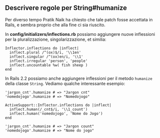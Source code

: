 ## Descrivere regole per String#humanize

Per diverso tempo Pratik Naik ha chiesto che tale patch fosse accettata in Rails, e sembra proprio che alla fine ci sia riuscito.

In **config/initializers/inflections.rb** possiamo aggiungere nuove inflessioni per la pluralizzazione, singolarizzazione, et similia:

	Inflector.inflections do |inflect|
	  inflect.plural /^(ox)$/i, '\\1en'
	  inflect.singular /^(ox)en/i, '\\1'
	  inflect.irregular 'person', 'people'
	  inflect.uncountable %w( fish sheep )
	end

In Rails 2.2 possiamo anche aggiungere inflessioni per il metodo `humanize` della classe `String`.
Vediamo qualche interessante esempio:

	'jargon_cnt'.humanize # => "Jargon cnt"
	'nomedojogo'.humanize # => "Nomedojogo"

	ActiveSupport::Inflector.inflections do |inflect|
	  inflect.human(/_cnt$/i, '\\1_count')
	  inflect.human('nomedojogo', 'Nome do Jogo')
	end

	'jargon_cnt'.humanize # => "Jargon count"
	'nomedojogo'.humanize # => "Nome do jogo"
